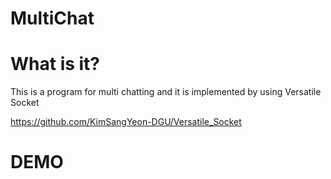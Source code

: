 # MultiChat
# What is it?
This is a program for multi chatting and it is implemented by using Versatile Socket 

https://github.com/KimSangYeon-DGU/Versatile_Socket

# DEMO
